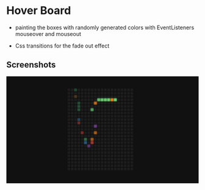 # Hover Board

- painting the boxes with randomly generated colors with EventListeners mouseover and mouseout

- Css transitions for the fade out effect

## Screenshots

![FAQ Cards](screenshot.png)
